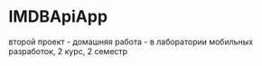 # IMDBApiApp
второй проект - домашняя работа - в лаборатории мобильных разработок, 2 курс, 2 семестр
